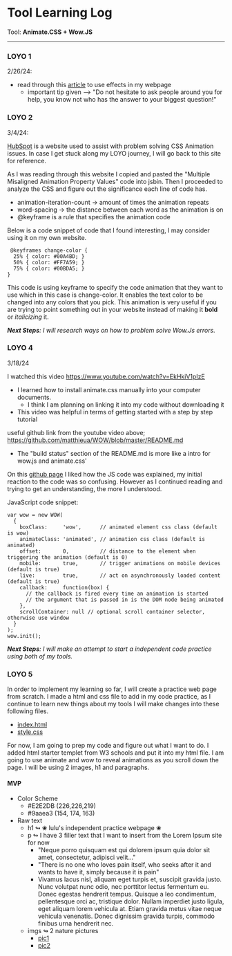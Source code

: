 # Tool Learning Log


Tool: **Animate.CSS + Wow.JS**

---
### LOYO 1

2/26/24:

* read through this [article](https://medium.com/codebagng/making-awesome-animations-using-animate-css-and-wow-js-2e9ac4faad75) to use effects in my webpage
    * important tip given --> "Do not hesitate to ask people around you for help, you know not who has the answer to your biggest question!"



### LOYO 2

3/4/24:

[HubSpot](https://blog.hubspot.com/website/css-animation-not-working) is a website used to assist with problem solving CSS Animation issues. In case I get stuck along my LOYO journey, I will go back to this site for reference.

As I was reading through this website I copied and pasted the "Multiple Misaligned Animation Property Values" code into jsbin. Then I proceeded to analyze the CSS and figure out the significance each line of code has.

*  animation-iteration-count → amount of times the animation repeats
*  word-spacing → the distance between each word as the animation is on
*  @keyframe is a rule that specifies the animation code

Below is a code snippet of code that I found interesting, I may consider using it on my own website.

```
 @keyframes change-color {
  25% { color: #00A4BD; }
  50% { color: #FF7A59; }
  75% { color: #00BDA5; }
}
```
This code is using keyframe to specify the code animation that they want to use which in this case is change-color. It enables the text color to be changed into any colors that you pick. This animation is very useful if you are trying to point something out in your website instead of making it **bold** or _italicizing_ it.

_**Next Steps**: I will research ways on how to problem solve Wow.Js errors._




### LOYO 4

3/18/24

I watched this video https://www.youtube.com/watch?v=EkHkiV1pIzE
* I learned how to install animate.css manually into your computer documents.
     * I think I am planning on linking it into my code without downloading it
 * This video was helpful in terms of getting started with a step by step tutorial

useful github link from the youtube video above; https://github.com/matthieua/WOW/blob/master/README.md
* The "build status" section of the README.md is more like a intro for wow.js and animate.css'

On this [github page](https://github.com/matthieua/WOW/tree/master) I liked how the JS code was explained, my initial reaction to the code was so confusing. However as I continued reading and trying to get an understanding, the more I understood.

JavaScript code snippet:

```
var wow = new WOW(
  {
    boxClass:     'wow',      // animated element css class (default is wow)
    animateClass: 'animated', // animation css class (default is animated)
    offset:       0,          // distance to the element when triggering the animation (default is 0)
    mobile:       true,       // trigger animations on mobile devices (default is true)
    live:         true,       // act on asynchronously loaded content (default is true)
    callback:     function(box) {
      // the callback is fired every time an animation is started
      // the argument that is passed in is the DOM node being animated
    },
    scrollContainer: null // optional scroll container selector, otherwise use window
  }
);
wow.init();
```

_**Next Steps**: I will make an attempt to start a independent code practice using both of my tools._


### LOYO 5

In order to implement my learning so far, I will create a practice web page from scratch. I made a html and css file to add in my code practice, as I continue to learn new things about my tools I will make changes into these following files.

*  <a href=index.html> index.html </a>
*  <a href=style.css> style.css </a>

For now, I am going to prep my code and figure out what I want to do. I added html starter templet from W3 schools and put it into my html file. I am going to use animate and wow to reveal animations as you scroll down the page. I will be using 2 images, h1 and paragraphs.

#### MVP

* Color Scheme
  * #E2E2DB (226,226,219)
  * #9aaea3 (154, 174, 163)
* Raw text
  * h1 ↬ ❀ lulu's independent practice webpage ❀
  * p ↬ I have 3 filler text that I want to insert from the Lorem Ipsum site for now
    * "Neque porro quisquam est qui dolorem ipsum quia dolor sit amet, consectetur, adipisci velit..."
    * "There is no one who loves pain itself, who seeks after it and wants to have it, simply because it is pain"
    * Vivamus lacus nisl, aliquam eget turpis et, suscipit gravida justo. Nunc volutpat nunc odio, nec porttitor lectus fermentum eu. Donec egestas hendrerit tempus. Quisque a leo condimentum, pellentesque orci ac, tristique dolor. Nullam imperdiet justo ligula, eget aliquam lorem vehicula at. Etiam gravida metus vitae neque vehicula venenatis. Donec dignissim gravida turpis, commodo finibus urna hendrerit nec.
  * imgs ↬ 2 nature pictures
    *  <a href=pic1.1.jpg> pic1 </a>
    *  <a href=pic2.2.jpg> pic2 </a>











<!--
* Links you used today (websites, videos, etc)
* Things you tried, progress you made, etc
* Challenges, a-ha moments, etc
* Questions you still have
* What you're going to try next
-->
